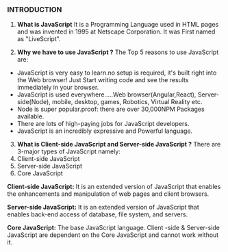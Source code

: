 ### INTRODUCTION

1. **What is JavaScript**
It is a Programming Language used in HTML pages and was invented in 1995 at Netscape Corporation. It was First named as "LiveScript".

2. **Why we have to use JavaScript ?**
The Top 5 reasons to use JavaScript are:
- JavaScript is very easy to learn.no setup is required, it's built right into the Web browser! Just Start writing code and see the results immediately in your browser.
- JavaScript is used everywhere.....Web browser(Angular,React), Server-side(Node), mobile, desktop, games, Robotics, Virtual Reality etc.
- Node is super popular.proof: there are over 30,000NPM Packages available.
- There are lots of high-paying jobs for JavaScript developers.
- JavaScript is an incredibly expressive and Powerful language.

3. **What is Client-side JavaScript and Server-side JavaScript ?**
There are 3-major types of JavaScript namely:
1. Client-side JavaScript
2. Server-side JavaScript
3. Core JavaScript

**Client-side JavaScript:** It is an extended version of JavaScript that enables the enhancements and manipulation of web pages and client browsers.

**Server-side JavaScript:** It is an extended version of JavaScript that enables back-end access of database, file system, and servers.

**Core JavaScript:** The base JavaScript language.
Client -side & Server-side JavaScript are dependent on the Core JavaScript and cannot work without it.
